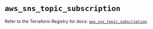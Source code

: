# `aws_sns_topic_subscription`

Refer to the Terraform Registry for docs: [`aws_sns_topic_subscription`](https://registry.terraform.io/providers/hashicorp/aws/3.76.1/docs/resources/sns_topic_subscription).
